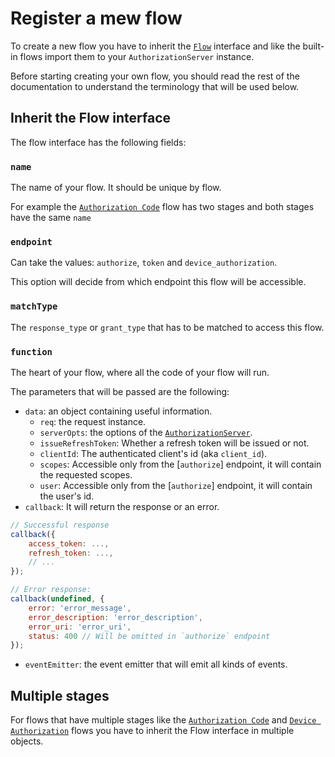 # Register a mew flow
To create a new flow you have to inherit the [`Flow`](./lib/components/flow.ts) interface and like
the built-in flows import them to your `AuthorizationServer` instance.

Before starting creating your own flow, you should read the rest of the documentation
to understand the terminology that will be used below.

## Inherit the Flow interface
The flow interface has the following fields:

### `name`
The name of your flow. It should be unique by flow.

For example the [`Authorization Code`](../flows/authorization_code.md) flow has two stages
and both stages have the same `name`

### `endpoint`
Can take the values: `authorize`, `token` and `device_authorization`.

This option will decide from which endpoint this flow will be accessible.

### `matchType`
The `response_type` or `grant_type` that has to be matched to access this flow.

### `function`
The heart of your flow, where all the code of your flow will run.

The parameters that will be passed are the following:
* `data`: an object containing useful information.
  * `req`: the request instance.
  * `serverOpts`: the options of the [`AuthorizationServer`](./authorization_server.md).
  * `issueRefreshToken`: Whether a refresh token will be issued or not.
  * `clientId`: The authenticated client's id (aka `client_id`).
  * `scopes`: Accessible only from the [`authorize`] endpoint, it will contain the requested scopes.
  * `user`: Accessible only from the [`authorize`] endpoint, it will contain the user's id.
* `callback`: It will return the response or an error.
```javascript
// Successful response
callback({
    access_token: ...,
    refresh_token: ...,
    // ...
});

// Error response:
callback(undefined, {
    error: 'error_message',
    error_description: 'error_description',
    error_uri: 'error_uri',
    status: 400 // Will be omitted in `authorize` endpoint
});
```
* `eventEmitter`: the event emitter that will emit all kinds of events.

## Multiple stages
For flows that have multiple stages like the
[`Authorization Code`](../flows/authorization_code.md)
and
[`Device Authorization`](../flows/device_authorization.md)
flows you have to inherit the Flow interface in multiple objects.
